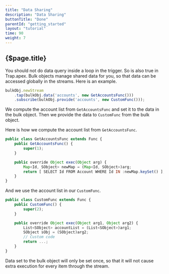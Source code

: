 ```yaml
---
title: "Data Sharing"
description: "Data Sharing"
buttonTitle: "Done"
parentId: "getting_started"
layout: "tutorial"
time: 90
weight: 7
---
```


## {$page.title}

You should not do data query inside a loop in the trigger. So is also true in Trap.apex. Bulk objects manage shared data for you, so that data can be accessed globally in the streams. Here is an example.

```javascript
bulkObj.newStream
    .tap(bulkObj.data('accounts', new GetAccountsFunc()))
    .subscribe(bulkObj.provide('accounts', new CustomFunc()));
```

We compute the account list from `GetAccountsFunc` and set it to the data in the bulk object. Then we provide the data to `CustomFunc` from the bulk object.

Here is how we compute the account list from `GetAccountsFunc`.

```javascript
public class GetAccountsFunc extends Func {
    public GetAccountsFunc() {
        super(1);
    }

    public override Object exec(Object arg) {
        Map<Id, SObject> newMap = (Map<Id, SObject>)arg;
        return [ SELECT Id FROM Account WHERE Id IN :newMap.keySet() ];
    }
}
```

And we use the account list in our `CustomFunc`.

```javascript
public class CustomFunc extends Func {
    public CustomFunc() {
        super(2);
    }

    public override Object exec(Object arg1, Object arg2) {
        List<SObject> accountList = (List<SObject>)arg1;
        SObject sObj = (SObject)arg2;
        // Custom code
        return ...;
    }
}
```

Data set to the bulk object will only be set once, so that it will not cause extra execution for every item through the stream.

